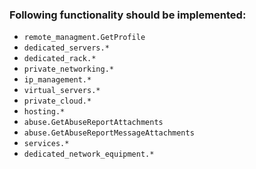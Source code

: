 ### Following functionality should be implemented:
- `remote_managment.GetProfile`
- `dedicated_servers.*`
- `dedicated_rack.*`
- `private_networking.*`
- `ip_management.*`
- `virtual_servers.*`
- `private_cloud.*`
- `hosting.*`
- `abuse.GetAbuseReportAttachments`
- `abuse.GetAbuseReportMessageAttachments`
- `services.*`
- `dedicated_network_equipment.*`